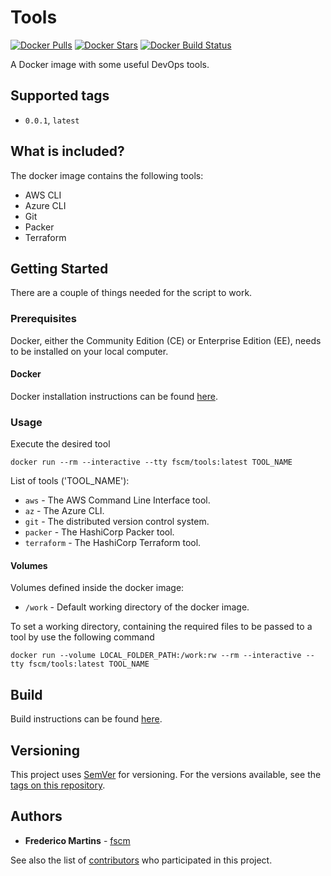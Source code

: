 # Tools

[![Docker Pulls](https://img.shields.io/docker/pulls/fscm/tools.svg?color=black&logo=docker&logoColor=white&style=flat-square)](https://hub.docker.com/r/fscm/tools)
[![Docker Stars](https://img.shields.io/docker/stars/fscm/tools.svg?color=black&logo=docker&logoColor=white&style=flat-square)](https://hub.docker.com/r/fscm/tools)
[![Docker Build Status](https://img.shields.io/docker/cloud/build/fscm/tools.svg?color=black&logo=docker&logoColor=white&style=flat-square)](https://hub.docker.com/r/fscm/tools)

A Docker image with some useful DevOps tools.

## Supported tags

- `0.0.1`, `latest`

## What is included?

The docker image contains the following tools:

- AWS CLI
- Azure CLI
- Git
- Packer
- Terraform

## Getting Started

There are a couple of things needed for the script to work.

### Prerequisites

Docker, either the Community Edition (CE) or Enterprise Edition (EE), needs to
be installed on your local computer.

#### Docker

Docker installation instructions can be found
[here](https://docs.docker.com/install/).

### Usage

Execute the desired tool

```
docker run --rm --interactive --tty fscm/tools:latest TOOL_NAME
```

List of tools ('TOOL_NAME'):
* `aws` - The AWS Command Line Interface tool.
* `az` - The Azure CLI.
* `git` - The distributed version control system.
* `packer` - The HashiCorp Packer tool.
* `terraform` - The HashiCorp Terraform tool.


#### Volumes

Volumes defined inside the docker image:

* `/work` - Default working directory of the docker image.

To set a working directory, containing the required files to be passed to a
tool by use the following command

```
docker run --volume LOCAL_FOLDER_PATH:/work:rw --rm --interactive --tty fscm/tools:latest TOOL_NAME
```

## Build

Build instructions can be found
[here](https://github.com/fscm/docker-tools/blob/master/README.build.md).

## Versioning

This project uses [SemVer](http://semver.org/) for versioning. For the versions
available, see the [tags on this repository](https://github.com/fscm/docker-tools/tags).

## Authors

* **Frederico Martins** - [fscm](https://github.com/fscm)

See also the list of [contributors](https://github.com/fscm/docker-tools/contributors)
who participated in this project.
